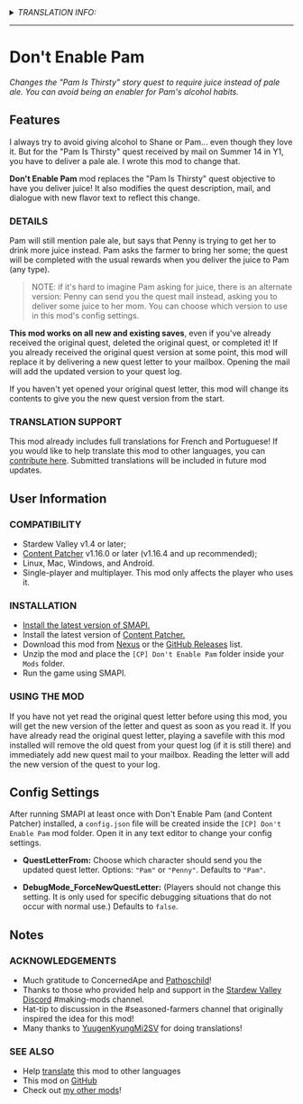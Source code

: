<details>
  <summary><i>TRANSLATION INFO:</i></summary>

  [Visit this link](https://github.com/StardewModders/mod-translations/issues/32) if you would like to help translate this mod!
  
  - Traduction française incluse! (mes propres efforts)
  - Tradução para o português incluída, graças ao [YuugenKyungMi2SV](https://www.nexusmods.com/users/96648753)!
</details>

---

# Don't Enable Pam
*Changes the "Pam Is Thirsty" story quest to require juice instead of pale ale. You can avoid being an enabler for Pam's alcohol habits.*

## Features
I always try to avoid giving alcohol to Shane or Pam... even though they love it. But for the "Pam Is Thirsty" quest received by mail on Summer 14 in Y1, you have to deliver a pale ale. I wrote this mod to change that.

**Don't Enable Pam** mod replaces the "Pam Is Thirsty" quest objective to have you deliver juice! It also modifies the quest description, mail, and dialogue with new flavor text to reflect this change.

### DETAILS

Pam will still mention pale ale, but says that Penny is trying to get her to drink more juice instead. Pam asks the farmer to bring her some; the quest will be completed with the usual rewards when you deliver the juice to Pam (any type).

> NOTE: if it's hard to imagine Pam asking for juice, there is an alternate version: Penny can send you the quest mail instead, asking you to deliver some juice to her mom. You can choose which version to use in this mod's config settings.

**This mod works on all new and existing saves**, even if you've already received the original quest, deleted the original quest, or completed it! If you already received the original quest version at some point, this mod will replace it by delivering a new quest letter to your mailbox. Opening the mail will add the updated version to your quest log.

If you haven't yet opened your original quest letter, this mod will change its contents to give you the new quest version from the start.

### TRANSLATION SUPPORT

This mod already includes full translations for French and Portuguese! If you would like to help translate this mod to other languages, you can [contribute here](https://github.com/StardewModders/mod-translations/issues/32). Submitted translations will be included in future mod updates.


## User Information
### COMPATIBILITY
- Stardew Valley v1.4 or later;
- [Content Patcher](https://www.nexusmods.com/stardewvalley/mods/1915) v1.16.0 or later (v1.16.4 and up recommended);
- Linux, Mac, Windows, and Android.
- Single-player and multiplayer. This mod only affects the player who uses it.

### INSTALLATION
- [Install the latest version of SMAPI.](https://smapi.io/)
- Install the latest version of [Content Patcher.](https://www.nexusmods.com/stardewvalley/mods/1915)
- Download this mod from [Nexus](https://www.nexusmods.com/stardewvalley/mods/6721) or the [GitHub Releases](https://github.com/Jonqora/StardewMods/releases) list.
- Unzip the mod and place the `[CP] Don't Enable Pam` folder inside your `Mods` folder.
- Run the game using SMAPI.

### USING THE MOD
If you have not yet read the original quest letter before using this mod, you will get the new version of the letter and quest as soon as you read it. If you have already read the original quest letter, playing a savefile with this mod installed will remove the old quest from your quest log (if it is still there) and immediately add new quest mail to your mailbox. Reading the letter will add the new version of the quest to your log.


## Config Settings
After running SMAPI at least once with Don't Enable Pam (and Content Patcher) installed, a `config.json` file will be created inside the `[CP] Don't Enable Pam` mod folder. Open it in any text editor to change your config settings.


- **QuestLetterFrom:** Choose which character should send you the updated quest letter. Options: `"Pam"` or `"Penny"`. Defaults to `"Pam"`.


- **DebugMode_ForceNewQuestLetter:** (Players should not change this setting. It is only used for specific debugging situations that do not occur with normal use.) Defaults to `false`.


## Notes
### ACKNOWLEDGEMENTS
* Much gratitude to ConcernedApe and [Pathoschild](https://www.nexusmods.com/stardewvalley/users/1552317?tab=user+files)!
* Thanks to those who provided help and support in the [Stardew Valley Discord](https://discordapp.com/invite/StardewValley) #making-mods channel.
* Hat-tip to discussion in the #seasoned-farmers channel that originally inspired the idea for this mod!
* Many thanks to [YuugenKyungMi2SV](https://www.nexusmods.com/users/96648753)﻿ for doing translations!

### SEE ALSO
* Help [translate](https://github.com/StardewModders/mod-translations/issues/32) this mod to other languages
* This mod on [GitHub](https://github.com/Jonqora/StardewMods/tree/master/DontEnablePam)
* Check out [my other mods](https://www.nexusmods.com/users/88107803?tab=user+files)!